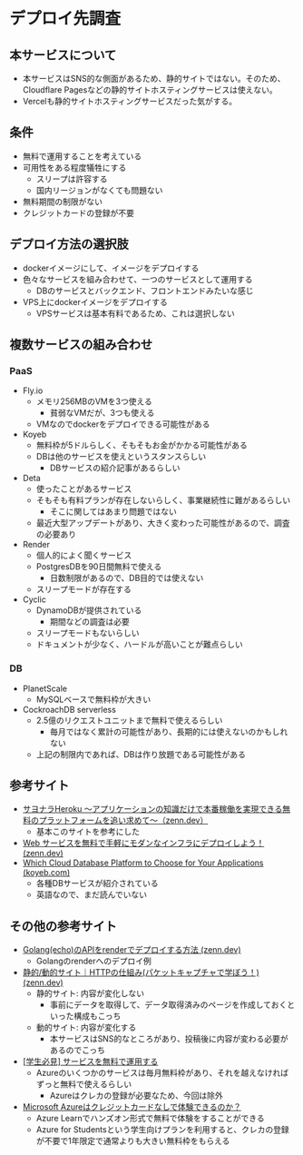 # デプロイ先調査

## 本サービスについて

- 本サービスはSNS的な側面があるため、静的サイトではない。そのため、Cloudflare Pagesなどの静的サイトホスティングサービスは使えない。
- Vercelも静的サイトホスティングサービスだった気がする。

## 条件

- 無料で運用することを考えている
- 可用性をある程度犠牲にする
  - スリープは許容する
  - 国内リージョンがなくても問題ない
- 無料期間の制限がない
- クレジットカードの登録が不要

## デプロイ方法の選択肢

- dockerイメージにして、イメージをデプロイする
- 色々なサービスを組み合わせて、一つのサービスとして運用する
  - DBのサービスとバックエンド、フロントエンドみたいな感じ
- VPS上にdockerイメージをデプロイする
  - VPSサービスは基本有料であるため、これは選択しない

## 複数サービスの組み合わせ
### PaaS

- Fly.io
  - メモリ256MBのVMを3つ使える
    - 貧弱なVMだが、3つも使える
  - VMなのでdockerをデプロイできる可能性がある
- Koyeb
  - 無料枠が5ドルらしく、そもそもお金がかかる可能性がある
  - DBは他のサービスを使えというスタンスらしい
    - DBサービスの紹介記事があるらしい
- Deta
  - 使ったことがあるサービス
  - そもそも有料プランが存在しないらしく、事業継続性に難があるらしい
    - そこに関してはあまり問題ではない
  - 最近大型アップデートがあり、大きく変わった可能性があるので、調査の必要あり
- Render
  - 個人的によく聞くサービス
  - PostgresDBを90日間無料で使える
    - 日数制限があるので、DB目的では使えない
  - スリープモードが存在する
- Cyclic
  - DynamoDBが提供されている
    - 期間などの調査は必要
  - スリープモードもないらしい
  - ドキュメントが少なく、ハードルが高いことが難点らしい

### DB

- PlanetScale
  - MySQLベースで無料枠が大きい
- CockroachDB serverless
  - 2.5億のリクエストユニットまで無料で使えるらしい
    - 毎月ではなく累計の可能性があり、長期的には使えないのかもしれない
  - 上記の制限内であれば、DBは作り放題である可能性がある

## 参考サイト

- [サヨナラHeroku 〜アプリケーションの知識だけで本番稼働を実現できる無料のプラットフォームを追い求めて〜（zenn.dev）](https://zenn.dev/imah/articles/a41e889dbf54da)
  - 基本このサイトを参考にした
- [Web サービスを無料で手軽にモダンなインフラにデプロイしよう！ (zenn.dev)](https://zenn.dev/lovegraph/articles/56f8d5f28ba1c3)
- [Which Cloud Database Platform to Choose for Your Applications (koyeb.com)](https://www.koyeb.com/blog/which-cloud-database-platform-to-choose-for-your-applications)
  - 各種DBサービスが紹介されている
  - 英語なので、まだ読んでいない

## その他の参考サイト

- [Golang(echo)のAPIをrenderでデプロイする方法 (zenn.dev)](https://zenn.dev/keishi_lcc/articles/c40fcb9d2c589d)
  - Golangのrenderへのデプロイ例
- [静的/動的サイト｜HTTPの仕組み(パケットキャプチャで学ぼう！) (zenn.dev)](https://zenn.dev/masahiro_toba/books/3daf7dc0d5dfd7/viewer/91164b)
  - 静的サイト: 内容が変化しない
    - 事前にデータを取得して、データ取得済みのページを作成しておくといった構成もこっち
  - 動的サイト: 内容が変化する
    - 本サービスはSNS的なところがあり、投稿後に内容が変わる必要があるのでこっち
- [[学生必見] サービスを無料で運用する](https://qiita.com/mercy34mercy/items/32b1ce41b6fcf71a5011)
  - Azureのいくつかのサービスは毎月無料枠があり、それを越えなければずっと無料で使えるらしい
    - Azureはクレカの登録が必要なため、今回は除外
- [Microsoft Azureはクレジットカードなしで体験できるのか？](https://www.acrovision.jp/service/azure/?p=1258)
  - Azure Learnでハンズオン形式で無料で体験をすることができる
  - Azure for Studentsという学生向けプランを利用すると、クレカの登録が不要で1年限定で通常よりも大きい無料枠をもらえる
